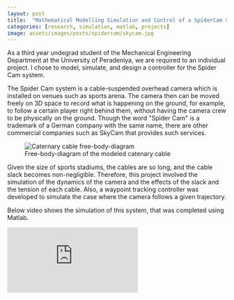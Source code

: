 ```yaml
---
layout: post
title:  "Mathematical Modelling Simulation and Control of a SpiderCam System"
categories: [research, simulation, matlab, projects]
image: assets/images/posts/spidercam/skycam.jpg
---
```


As a third year undegrad student of the Mechanical Engineering Department at the University of Peradeniya, we are required to an individual project.
I chose to model, simulate, and design a controller for the Spider Cam system.

The Spider Cam system is a cable-suspended overhead camera which is installed on venues such as sports arena.
The camera then can be moved freely on 3D space to record what is happening on the ground, for example, to follow a certain player right behind them, without having the camera crew to be physically on the ground.
Though the word "Spider Cam" is a trademark of a German company with the same name, there are other commercial companies such as SkyCam that provides such services.

<figure>
    <img src="{{site.baseurl}}/assets/images/posts/spidercam/cable.png" alt="Caternary cable free-body-diagram">
    <figcaption>Free-body-diagram of the modeled catenary cable</figcaption>
</figure>

Given the size of sports stadiums, the cables are so long, and the cable slack becomes non-negligible.
Therefore, this project involved the simulation of the dynamics of the camera and the effects of the slack and the tension of each cable.
Also, a waypoint tracking controller was developed to simulate the case where the camera follows a given trajectory.

Below video shows the simulation of this system, that was completed using Matlab.

<div class="video-container">
<iframe src="https://www.youtube.com/embed/x7ThRxnTI9M" frameborder="0" allow="autoplay; encrypted-media" allowfullscreen></iframe>
</div>
